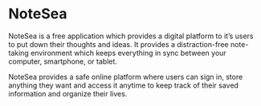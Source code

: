 # NoteSea

NoteSea is a free application which provides a digital platform to it’s users to put down their thoughts and ideas. It provides a distraction-free note-taking environment which keeps everything in sync between your computer, smartphone, or tablet.

NoteSea provides a safe online platform where users can sign in, store anything they want and access it anytime to keep track of  their saved information and organize their lives. 
